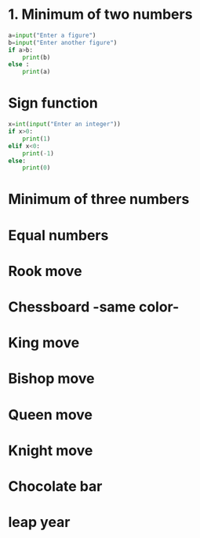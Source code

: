 # 1. Minimum of two numbers

```.py
a=input("Enter a figure")
b=input("Enter another figure")
if a>b:
    print(b)
else :
    print(a)
```

# Sign function

```.py
x=int(input("Enter an integer"))
if x>0:
    print(1)
elif x<0:
    print(-1)
else:
    print(0)
```

# Minimum of three numbers
# Equal numbers
# Rook move
# Chessboard -same color-
# King move
# Bishop move
# Queen move
# Knight move
# Chocolate bar
# leap year
